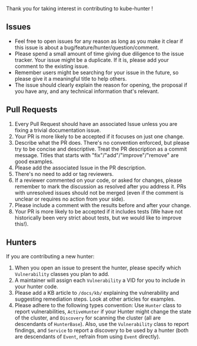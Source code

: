 Thank you for taking interest in contributing to kube-hunter !
## Issues

- Feel free to open issues for any reason as long as you make it clear if this issue is about a bug/feature/hunter/question/comment.
- Please spend a small amount of time giving due diligence to the issue tracker. Your issue might be a duplicate. If it is, please add your comment to the existing issue.
- Remember users might be searching for your issue in the future, so please give it a meaningful title to help others.
- The issue should clearly explain the reason for opening, the proposal if you have any, and any technical information that's relevant. 

## Pull Requests

1. Every Pull Request should have an associated Issue unless you are fixing a trivial documentation issue.
1. Your PR is more likely to be accepted if it focuses on just one change.
1. Describe what the PR does. There's no convention enforced, but please try to be concise and descriptive. Treat the PR description as a commit message. Titles that starts with "fix"/"add"/"improve"/"remove" are good examples.
1. Please add the associated Issue in the PR description.
1. There's no need to add or tag reviewers.
1. If a reviewer commented on your code, or asked for changes, please remember to mark the discussion as resolved after you address it. PRs with unresolved issues should not be merged (even if the comment is unclear or requires no action from your side).
1. Please include a comment with the results before and after your change.
1. Your PR is more likely to be accepted if it includes tests (We have not historically been very strict about tests, but we would like to improve this!).

## Hunters

If you are contributing a new hunter:
1. When you open an issue to present the hunter, please specify which `Vulnerability` classes you plan to add.
1. A maintainer will assign each `Vulnerability` a VID for you to include in your hunter code.
1. Please add a KB article to `/docs/kb/` explaining the vulnerability and suggesting remediation steps. Look at other articles for examples.
1. Please adhere to the following types convention: Use `Hunter` class to report vulnerabilities, `ActiveHunter` if your Hunter might change the state of the cluster, and `Discovery` for scanning the cluster (all are descendants of `HunterBase`). Also, use the `Vulnerability` class to report findings, and `Service` to report a discovery to be used by a hunter (both are descendants of `Event`, refrain from using `Event` directly).